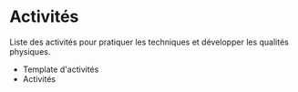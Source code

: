 # Activités

Liste des activités pour pratiquer les techniques et développer les qualités physiques.

* Template d'activités
* Activités
